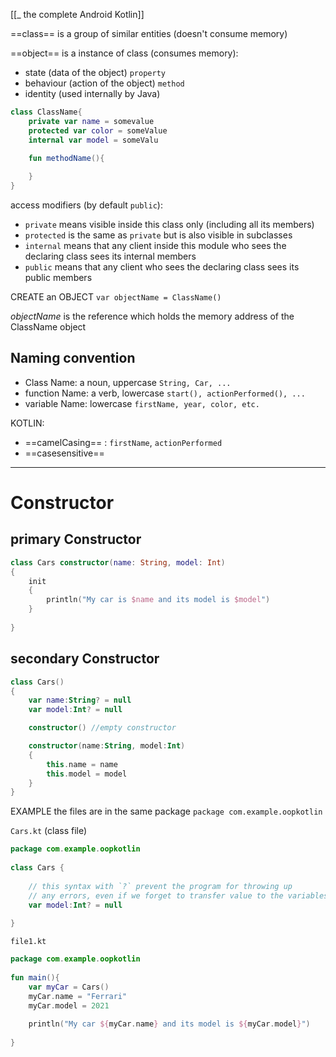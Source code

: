 [[_ the complete Android Kotlin]]

==class== is a group of similar entities (doesn't consume memory)

==object== is a instance of class (consumes memory):
- state (data of the object) `property`
- behaviour (action of the object) `method`
- identity (used internally by Java) 

```kotlin
class ClassName{
	private var name = somevalue
	protected var color = someValue
	internal var model = someValu

	fun methodName(){
	
	}
}
```

access modifiers (by default `public`):
- `private` means visible inside this class only (including all its members)
- `protected` is the same as `private` but is also visible in subclasses
- `internal` means that any client inside this module who sees the declaring class sees its internal members
- `public` means that any client who sees the declaring class sees its public members


CREATE an OBJECT
`var objectName = ClassName()`

*objectName* is the reference which holds the memory address of the ClassName object



## Naming convention
- Class Name: a noun, uppercase `String, Car, ...`
- function Name: a verb, lowercase `start(), actionPerformed(), ...`
- variable Name: lowercase `firstName, year, color, etc.`

KOTLIN:
- ==camelCasing== : `firstName`, `actionPerformed`
- ==casesensitive==

----
# Constructor

## primary Constructor
```kotlin
class Cars constructor(name: String, model: Int)
{
	init
	{
		println("My car is $name and its model is $model")
	}
	
}
```

## secondary Constructor
```kotlin
class Cars()
{
	var name:String? = null
	var model:Int? = null

	constructor() //empty constructor

	constructor(name:String, model:Int)
	{
		this.name = name
		this.model = model
	}
}
```

EXAMPLE
the files are in the same package `package com.example.oopkotlin `


`Cars.kt` (class file)
```kotlin
package com.example.oopkotlin  
  
class Cars {  
  
    // this syntax with `?` prevent the program for throwing up  
    // any errors, even if we forget to transfer value to the variables later    var name:String? = null  
    var model:Int? = null  
  
}
```


`file1.kt`
```kotlin
package com.example.oopkotlin  
  
fun main(){  
    var myCar = Cars()  
    myCar.name = "Ferrari"  
    myCar.model = 2021  
  
    println("My car ${myCar.name} and its model is ${myCar.model}")  
  
}
```

















